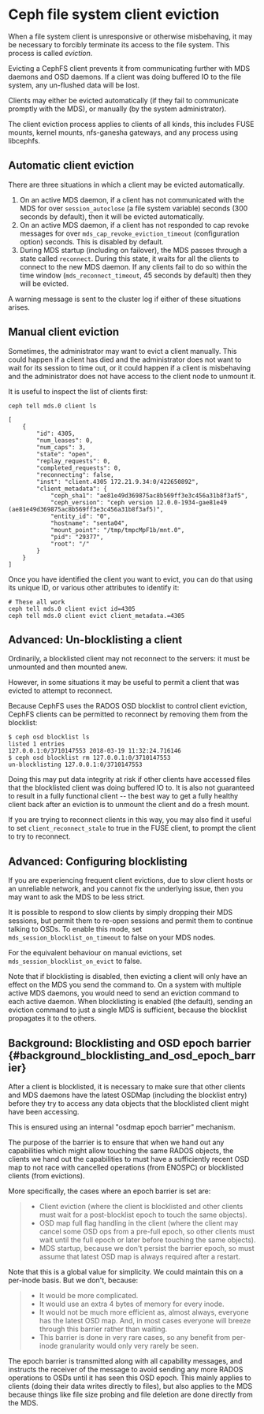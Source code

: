 # Ceph file system client eviction

When a file system client is unresponsive or otherwise misbehaving, it
may be necessary to forcibly terminate its access to the file system.
This process is called *eviction*.

Evicting a CephFS client prevents it from communicating further with MDS
daemons and OSD daemons. If a client was doing buffered IO to the file
system, any un-flushed data will be lost.

Clients may either be evicted automatically (if they fail to communicate
promptly with the MDS), or manually (by the system administrator).

The client eviction process applies to clients of all kinds, this
includes FUSE mounts, kernel mounts, nfs-ganesha gateways, and any
process using libcephfs.

## Automatic client eviction

There are three situations in which a client may be evicted
automatically.

1.  On an active MDS daemon, if a client has not communicated with the
    MDS for over `session_autoclose` (a file system variable) seconds
    (300 seconds by default), then it will be evicted automatically.
2.  On an active MDS daemon, if a client has not responded to cap revoke
    messages for over `mds_cap_revoke_eviction_timeout` (configuration
    option) seconds. This is disabled by default.
3.  During MDS startup (including on failover), the MDS passes through a
    state called `reconnect`. During this state, it waits for all the
    clients to connect to the new MDS daemon. If any clients fail to do
    so within the time window (`mds_reconnect_timeout`, 45 seconds by
    default) then they will be evicted.

A warning message is sent to the cluster log if either of these
situations arises.

## Manual client eviction

Sometimes, the administrator may want to evict a client manually. This
could happen if a client has died and the administrator does not want to
wait for its session to time out, or it could happen if a client is
misbehaving and the administrator does not have access to the client
node to unmount it.

It is useful to inspect the list of clients first:

    ceph tell mds.0 client ls

    [
        {
            "id": 4305,
            "num_leases": 0,
            "num_caps": 3,
            "state": "open",
            "replay_requests": 0,
            "completed_requests": 0,
            "reconnecting": false,
            "inst": "client.4305 172.21.9.34:0/422650892",
            "client_metadata": {
                "ceph_sha1": "ae81e49d369875ac8b569ff3e3c456a31b8f3af5",
                "ceph_version": "ceph version 12.0.0-1934-gae81e49 (ae81e49d369875ac8b569ff3e3c456a31b8f3af5)",
                "entity_id": "0",
                "hostname": "senta04",
                "mount_point": "/tmp/tmpcMpF1b/mnt.0",
                "pid": "29377",
                "root": "/"
            }
        }
    ]

Once you have identified the client you want to evict, you can do that
using its unique ID, or various other attributes to identify it:

    # These all work
    ceph tell mds.0 client evict id=4305
    ceph tell mds.0 client evict client_metadata.=4305

## Advanced: Un-blocklisting a client

Ordinarily, a blocklisted client may not reconnect to the servers: it
must be unmounted and then mounted anew.

However, in some situations it may be useful to permit a client that was
evicted to attempt to reconnect.

Because CephFS uses the RADOS OSD blocklist to control client eviction,
CephFS clients can be permitted to reconnect by removing them from the
blocklist:

    $ ceph osd blocklist ls
    listed 1 entries
    127.0.0.1:0/3710147553 2018-03-19 11:32:24.716146
    $ ceph osd blocklist rm 127.0.0.1:0/3710147553
    un-blocklisting 127.0.0.1:0/3710147553

Doing this may put data integrity at risk if other clients have accessed
files that the blocklisted client was doing buffered IO to. It is also
not guaranteed to result in a fully functional client \-- the best way
to get a fully healthy client back after an eviction is to unmount the
client and do a fresh mount.

If you are trying to reconnect clients in this way, you may also find it
useful to set `client_reconnect_stale` to true in the FUSE client, to
prompt the client to try to reconnect.

## Advanced: Configuring blocklisting

If you are experiencing frequent client evictions, due to slow client
hosts or an unreliable network, and you cannot fix the underlying issue,
then you may want to ask the MDS to be less strict.

It is possible to respond to slow clients by simply dropping their MDS
sessions, but permit them to re-open sessions and permit them to
continue talking to OSDs. To enable this mode, set
`mds_session_blocklist_on_timeout` to false on your MDS nodes.

For the equivalent behaviour on manual evictions, set
`mds_session_blocklist_on_evict` to false.

Note that if blocklisting is disabled, then evicting a client will only
have an effect on the MDS you send the command to. On a system with
multiple active MDS daemons, you would need to send an eviction command
to each active daemon. When blocklisting is enabled (the default),
sending an eviction command to just a single MDS is sufficient, because
the blocklist propagates it to the others.

## Background: Blocklisting and OSD epoch barrier {#background_blocklisting_and_osd_epoch_barrier}

After a client is blocklisted, it is necessary to make sure that other
clients and MDS daemons have the latest OSDMap (including the blocklist
entry) before they try to access any data objects that the blocklisted
client might have been accessing.

This is ensured using an internal \"osdmap epoch barrier\" mechanism.

The purpose of the barrier is to ensure that when we hand out any
capabilities which might allow touching the same RADOS objects, the
clients we hand out the capabilities to must have a sufficiently recent
OSD map to not race with cancelled operations (from ENOSPC) or
blocklisted clients (from evictions).

More specifically, the cases where an epoch barrier is set are:

> -   Client eviction (where the client is blocklisted and other clients
>     must wait for a post-blocklist epoch to touch the same objects).
> -   OSD map full flag handling in the client (where the client may
>     cancel some OSD ops from a pre-full epoch, so other clients must
>     wait until the full epoch or later before touching the same
>     objects).
> -   MDS startup, because we don\'t persist the barrier epoch, so must
>     assume that latest OSD map is always required after a restart.

Note that this is a global value for simplicity. We could maintain this
on a per-inode basis. But we don\'t, because:

> -   It would be more complicated.
> -   It would use an extra 4 bytes of memory for every inode.
> -   It would not be much more efficient as, almost always, everyone
>     has the latest OSD map. And, in most cases everyone will breeze
>     through this barrier rather than waiting.
> -   This barrier is done in very rare cases, so any benefit from
>     per-inode granularity would only very rarely be seen.

The epoch barrier is transmitted along with all capability messages, and
instructs the receiver of the message to avoid sending any more RADOS
operations to OSDs until it has seen this OSD epoch. This mainly applies
to clients (doing their data writes directly to files), but also applies
to the MDS because things like file size probing and file deletion are
done directly from the MDS.
